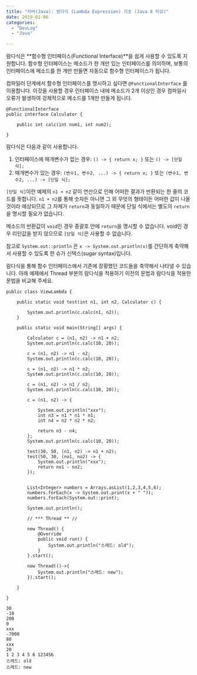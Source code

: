 ```yaml
---
title: "자바(Java): 람다식 (Lambda Expression) 기초 (Java 8 이상)"
date: 2019-01-06
categories: 
  - "DevLog"
  - "Java"

---
```


람다식은 **함수형 인터페이스(Functional Interface)**을 쉽게 사용할 수 있도록 지원합니다. 함수형 인터페이스는 메소드가 한 개만 있는 인터페이스를 의미하며, 보통의 인터페이스에 메소드를 한 개만 만들면 자동으로 함수형 인터페이스가 됩니다.

컴파일러 단계에서 함수형 인터페이스를 명시하고 싶다면 `@FunctionalInterface` 를 이용합니다. 이것을 사용할 경우 인터페이스 내에 메소드가 2개 이상인 경우 컴파일시 오류가 발생하여 강제적으로 메소드를 1개만 만들게 됩니다.

```
@FunctionalInterface
public interface Calculator {    
    
    public int calc(int num1, int num2); 
 
}
```

람다식은 다음과 같이 사용합니다.

1. 인터페이스에 매개변수가 없는 경우: `() -> { return x; }` 또는 `() -> [단일 식];`
2. 매개변수가 있는 경우: `(변수1, 변수2, ...) -> { return x; }` 또는 `(변수1, 변수2, ...) -> [단일 식];`

`[단일 식]`이란 예제의 `n1 + n2` 같이 연산으로 인해 어떠한 결과가 반환되는 한 줄의 코드를 뜻합니다. `n1 + n2`를 통해 숫자든 아니면 그 외 무엇의 형태이든 어떠한 값이 나올 것이라 예상되므로 그 자체가 `return`과 동일하기 때문에 단일 식에서는 별도의 `return`을 명시할 필요가 없습니다.

메소드의 반환값이 `void`인 경우 중괄호 안에 `return`을 명시할 수 없습니다. void인 경우 리턴값을 받지 않으므로 `[단일 식]`은 사용할 수 없습니다.

참고로 `System.out::println` 은 `x -> System.out.println(x)`를 간단하게 축약해서 사용할 수 있도록 한 슈가 신택스(sugar syntax)입니다.

람다식을 통해 함수 인터페이스에서 기존에 장황했던 코드들을 축약해서 나타낼 수 있습니다. 아래 예제에서 Thread 부분의 람다식을 적용하기 이전의 문법과 람다식을 적용한 문법을 비교해 주세요.

```
public class ViewLambda {
    
    public static void test(int n1, int n2, Calculator c) {
        
        System.out.println(c.calc(n1, n2));        
    }
    
    public static void main(String[] args) {
        
        Calculator c = (n1, n2) -> n1 + n2;
        System.out.println(c.calc(10, 20));
        
        c = (n1, n2) -> n1 - n2;
        System.out.println(c.calc(10, 20));
        
        c = (n1, n2) -> n1 * n2;
        System.out.println(c.calc(10, 20));
        
        c = (n1, n2) -> n1 / n2;
        System.out.println(c.calc(10, 20));
        
        c = (n1, n2) -> {
            
            System.out.println("xxx");
            int n3 = n1 * n1 * n1;
            int n4 = n2 * n2 * n2;
            
            return n3 - n4;
        };
        System.out.println(c.calc(10, 20));
        
        test(30, 50, (n1, n2) -> n1 + n2);
        test(50, 30, (no1, no2) -> {
            System.out.println("xxx"); 
            return no1 - no2;
        });
        
 
        List<Integer> numbers = Arrays.asList(1,2,3,4,5,6);
        numbers.forEach(x -> System.out.print(x + " "));
        numbers.forEach(System.out::print);
        
        System.out.println();

        // *** Thread ** //
        
        new Thread() {
            @Override
            public void run() {
                System.out.println("스레드: old");
            }
        }.start();
        
        new Thread(()->{
            System.out.println("스레드: new");
        }).start();
        
    }    
 
}
```

```
30
-10
200
0
xxx
-7000
80
xxx
20
1 2 3 4 5 6 123456
스레드: old
스레드: new

```
